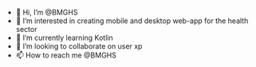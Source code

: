 - 👋 Hi, I’m @BMGHS
- 👀 I’m interested in creating mobile and desktop web-app for the health sector
- 🌱 I’m currently learning Kotlin
- 💞️ I’m looking to collaborate on user xp
- 📫 How to reach me @BMGHS

<!---
BMGHS/BMGHS is a ✨ special ✨ repository because its `README.md` (this file) appears on your GitHub profile.
You can click the Preview link to take a look at your changes.
--->
